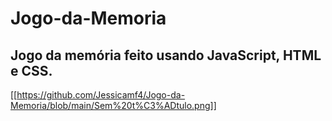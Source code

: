 # Jogo-da-Memoria

## Jogo da memória feito usando JavaScript, HTML e CSS. 

[[https://github.com/Jessicamf4/Jogo-da-Memoria/blob/main/Sem%20t%C3%ADtulo.png]]

